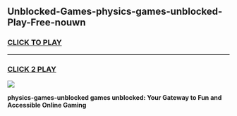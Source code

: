 
## Unblocked-Games-physics-games-unblocked-Play-Free-nouwn
<h3>
<a href="https://premium76.site?title=physics-games-unblocked&ref=15A">CLICK TO PLAY</a></h3>
<hr>

<h3>
<a href="https://premium76.site?title=physics-games-unblocked&ref=15A">CLICK 2 PLAY</a>
  
</h3>

<a href="https://premium76.site?title=physics-games-unblocked&ref=15A"><img src="https://clearcache.store/games.png"></a>


**physics-games-unblocked games unblocked: Your Gateway to Fun and Accessible Online Gaming**
